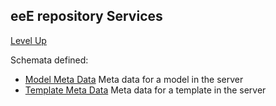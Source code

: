 ## eeE repository Services ##

[Level Up](../README.md)

Schemata defined:

* [Model Meta Data](model_meta_data.md)	Meta data for a model in the server
* [Template Meta Data](template_meta_data.md)	Meta data for a template in the server